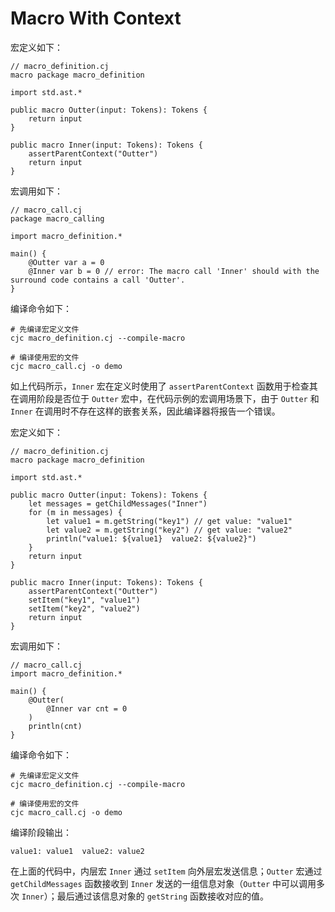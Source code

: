 # Macro With Context

宏定义如下：

```cangjie
// macro_definition.cj
macro package macro_definition

import std.ast.*

public macro Outter(input: Tokens): Tokens {
    return input
}

public macro Inner(input: Tokens): Tokens {
    assertParentContext("Outter")
    return input
}
```

宏调用如下：

```cangjie
// macro_call.cj
package macro_calling

import macro_definition.*

main() {
    @Outter var a = 0
    @Inner var b = 0 // error: The macro call 'Inner' should with the surround code contains a call 'Outter'.
}
```

编译命令如下：

```text
# 先编译宏定义文件
cjc macro_definition.cj --compile-macro

# 编译使用宏的文件
cjc macro_call.cj -o demo
```

如上代码所示，`Inner` 宏在定义时使用了 `assertParentContext` 函数用于检查其在调用阶段是否位于 `Outter` 宏中，在代码示例的宏调用场景下，由于 `Outter` 和 `Inner` 在调用时不存在这样的嵌套关系，因此编译器将报告一个错误。

宏定义如下：

```cangjie
// macro_definition.cj
macro package macro_definition

import std.ast.*

public macro Outter(input: Tokens): Tokens {
    let messages = getChildMessages("Inner")
    for (m in messages) {
        let value1 = m.getString("key1") // get value: "value1"
        let value2 = m.getString("key2") // get value: "value2"
        println("value1: ${value1}  value2: ${value2}")
    }
    return input
}

public macro Inner(input: Tokens): Tokens {
    assertParentContext("Outter")
    setItem("key1", "value1")
    setItem("key2", "value2")
    return input
}
```

宏调用如下：

```cangjie
// macro_call.cj
import macro_definition.*

main() {
    @Outter(
        @Inner var cnt = 0
    )
    println(cnt)
}
```

编译命令如下：

```text
# 先编译宏定义文件
cjc macro_definition.cj --compile-macro

# 编译使用宏的文件
cjc macro_call.cj -o demo
```

编译阶段输出：

```text
value1: value1  value2: value2
```

在上面的代码中，内层宏 `Inner` 通过 `setItem` 向外层宏发送信息；`Outter` 宏通过 `getChildMessages` 函数接收到 `Inner` 发送的一组信息对象（`Outter` 中可以调用多次 `Inner`）；最后通过该信息对象的 `getString` 函数接收对应的值。
